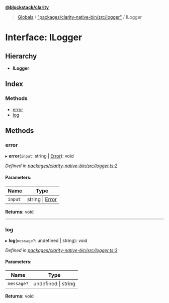 **[@blockstack/clarity](../README.md)**

> [Globals](../globals.md) / ["packages/clarity-native-bin/src/logger"](../modules/_packages_clarity_native_bin_src_logger_.md) / ILogger

# Interface: ILogger

## Hierarchy

- **ILogger**

## Index

### Methods

- [error](_packages_clarity_native_bin_src_logger_.ilogger.md#error)
- [log](_packages_clarity_native_bin_src_logger_.ilogger.md#log)

## Methods

### error

▸ **error**(`input`: string \| [Error](../classes/_packages_clarity_src_providers_claritybin_index_.executionerror.md#error)): void

_Defined in [packages/clarity-native-bin/src/logger.ts:2](https://github.com/blockstack/clarity-js-sdk/blob/711ac7c/packages/clarity-native-bin/src/logger.ts#L2)_

#### Parameters:

| Name    | Type                                                                                                    |
| ------- | ------------------------------------------------------------------------------------------------------- |
| `input` | string \| [Error](../classes/_packages_clarity_src_providers_claritybin_index_.executionerror.md#error) |

**Returns:** void

---

### log

▸ **log**(`message?`: undefined \| string): void

_Defined in [packages/clarity-native-bin/src/logger.ts:3](https://github.com/blockstack/clarity-js-sdk/blob/711ac7c/packages/clarity-native-bin/src/logger.ts#L3)_

#### Parameters:

| Name       | Type                |
| ---------- | ------------------- |
| `message?` | undefined \| string |

**Returns:** void

